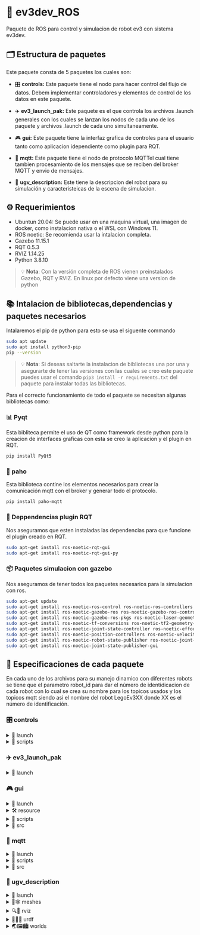 # 🤖 ev3dev_ROS
Paquete de ROS para control y simulacion de robot ev3 con sistema ev3dev.

## 🗂️ Estructura de paquetes
Este paquete consta de 5 paquetes los cuales son:

- 🎛️ **controls:** Este paquete tiene el nodo para hacer control del flujo de datos. Debem implementar controladores y elementos de control de los datos en este paquete.

- ✈️ **ev3_launch_pak:** Este paquete es el que controla los archivos .launch generales con los cuales se lanzan los nodos de cada uno de los paquete y archivos .launch de cada uno simultaneamente.

- 🎮 **gui:** Este paquete tiene la interfaz grafica de controles para el usuario tanto como aplicacion idependiente como plugin para RQT.

- 📨 **mqtt:** Este paquete tiene el nodo de protocolo MQTTel cual tiene tambien procesamiento de los mensajes que se reciben del broker MQTT y envio de mensajes.

- 🚗 **ugv_description:** Este tiene la descripcion del robot para su simulación y caracteristeicas de la escena de simulacion.

## ⚙️ Requerimientos

- Ubuntun 20.04: Se puede usar en una maquina virtual, una imagen de docker, como instalacion nativa o el WSL con Windows 11.
- ROS noetic: Se recomienda usar la intalacion completa.
- Gazebo 11.15.1
- RQT 0.5.3
- RVIZ 1.14.25
- Python 3.8.10

>💡 **Nota**: Con la versión completa de ROS vienen preinstalados Gazebo, RQT y RVIZ. En linux por defecto viene una version de python

## 📚 Intalacion de bibliotecas,dependencias y paquetes necesarios

Intalaremos el pip de python para esto se usa el siguente commando 

```sh
sudo apt update
sudo apt install python3-pip
pip --version
``` 

>💡 **Nota**: Si deseas saltarte la instalacion de bibliotecas una por una y asegurarte de tener las versiones con las cuales se creo este paquete puedes usar el comando ```pip3 install -r requirements.txt``` del paquete para instalar todas las bibliotecas.

Para el correcto funcionamiento de todo el paquete se necesitan algunas bibliotecas como:

### 📊 Pyqt
Esta bibliteca permite el uso de QT como framework desde python para la creacion de interfaces graficas con esta se creo la aplicacion y el plugin en RQT.

```sh
pip install PyQt5
```

### 📡 paho 
Esta biblioteca contine los elementos necesarios para crear la comunicación mqtt con el broker y generar todo el protocolo.

```sh
pip install paho-mqtt
```

### 🔗 Deppendencias plugin RQT
Nos aseguramos que esten instaladas las dependencias para que funcione el plugin creado en RQT.

```sh
sudo apt-get install ros-noetic-rqt-gui
sudo apt-get install ros-noetic-rqt-gui-py
```

### 📦 Paquetes simulacion con gazebo
Nos aseguramos de tener todos los paquetes necesarios para la simulacion con ros.

```sh
sudo apt-get update
sudo apt-get install ros-noetic-ros-control ros-noetic-ros-controllers ros-noetic-gazebo-msgs
sudo apt-get install ros-noetic-gazebo-ros ros-noetic-gazebo-ros-control
sudo apt-get install ros-noetic-gazebo-ros-pkgs ros-noetic-laser-geometry
sudo apt-get install ros-noetic-tf-conversions ros-noetic-tf2-geometry-msgs
sudo apt-get install ros-noetic-joint-state-controller ros-noetic-effort-controllers
sudo apt-get install ros-noetic-position-controllers ros-noetic-velocity-controllers
sudo apt-get install ros-noetic-robot-state-publisher ros-noetic-joint-state-publisher
sudo apt-get install ros-noetic-joint-state-publisher-gui
```

## 📝 Especificaciones de cada paquete

En cada uno de los archivos para su manejo dinamico con diferentes robots se tiene que el parametro robot_id para dar el número de identidicacion de cada robot con lo cual se crea su nombre para los topicos usados y los topicos mqtt siendo asi el nombre del robot LegoEv3XX donde XX es el número de identificación.

### 🎛️ controls

<details>
    <summary>🚀 launch</summary>

#### 🕹️ controls_simulation.launch

En este se lanza el nodo de forward_kinematic el cual le da a la simulación de gazebo los parametros de velocidades del robot y el nodo de controller para recibir los mensajes de velocidades de ruedas del robot de la interfaz y mandarlas al nodo mqtt.

#### 🎮 controls.launch

Este lanza todos los nodo de control.
</details>

<details>
    <summary>📄 scripts</summary>

#### 🎚️ controller.py
En este nodo se puede hacer control de los valores y parametros ingresados a la interfaz y procesasarlos antes de mandarlos al robot

<table border="1" align="center">
  <tr>
    <th>Subscribe</th>
    <th>Publica</th>
  </tr>
  <tr>
    <td>LegoEv3XX/drive_control</td>
    <td>LegoEv3XX/wheels_vel</td>
  </tr>
  <tr>
    <td>LegoEv3XX/drive_control/vel_control</td>
    <td>LegoEv3XX/command</td>
  </tr>
  <tr>
    <td>LegoEv3XX/command_control</td>
    <td></td>
  </tr>
</table>

#### 🎯 forward_kinematic.py

Usando la cinematica directa del robot permite encontrar el valor de sus valocidades lineal y angular apartir de la velocidad de las ruedas. /odom_kinematic se puede ver la pose del robot y velocidades mientras que en /cmd_vel_kinematic solo las velocidades.

<table border="1" align="center">
  <tr>
    <th>Subscribe</th>
    <th>Publica</th>
  </tr>
  <tr>
    <td>LegoEv3XX/wheels_vel</td>
    <td>LegoEv3XX/odom_kinematic</td>
  </tr>
  <tr>
    <td></td>
    <td>LegoEv3XX/cmd_vel_kinematic</td>
  </tr>

</table>

#### 🔄 inverse_kinematic.py

Usando la cinematica inversa del robot permite encontrar el valor de la velocidad de cada rueda apartir de la velocidad lineal y angular que tiene. 

<table border="1" align="center">
  <tr>
    <th>Subscribe</th>
    <th>Publica</th>
  </tr>
  <tr>
    <td>LegoEv3XX/cmd_vel</td>
    <td>LegoEv3XX/wheels_vel_kinematic</td>
  </tr>
  <tr>
    <td>LegoEv3XX/odom</td>
    <td></td>
  </tr>

</table>

</details>


### ✈️ ev3_launch_pak

<details>
    <summary>🚀 launch</summary>
Este paquete solo tiene archivos launch para lanzar de forma simultanea todos los nodos para el funcionamiento del paquete.

#### 🎮🤖🏎️ ev3_teleop_simulate.launch
Lanza todos los nodos incluyendo los de simulacion del robot adicionalmente aca se tiene la asignacion el aparametro robot_id.

#### 🎮🤖 ev3_teleop.launch
Lanza los nodos necesarios para teleoperar el robot y asigna el parametro de robot_id.

</details>

### 🎮 gui

<details>
    <summary>🚀 launch</summary>

#### 🎨🧩🖥️🚀 gui_rqt.launch
Lanza el nodo del plugin de rqt en una ventana solo en donde solo se ve la interfaz grafica creada.

#### 🎨🖥️🚀 gui.launch
Lanza el nodo como una aplicacion de PyQT independiende.

#### 🎨🔌🖥️🚀 rqt_plugin.launch
Lanza el nodo de rqt y carga la perspectiva con el plugin de rqt creado.

</details>

<details>
    <summary>🛠️ resource</summary>

#### 🎨🖥️🌄 gui_diff_control.perspective
Es el archivo donde se tiene la perspectiva del plugin para no tener que cargarlo cuando se inicia rqt.

#### 🔧🎨🖥️🚀 rqt_control_gui_pligin.xml
Es el archivo que carga el plugin a rqt para poder usarlo en el junto a detalles como el nombre de presentacion de este en la interfaz y el icono de este.

</details>

<details>
    <summary>📄 scripts</summary>

#### 📱app.py
Crea la ventna principal para el funcionamiento de la interfaz como aplicacion e importa todos los elementos de la GUI.

#### 🖥️🔌📱 rqt_app.py
Carga el plugin para funcionar en la ventana de rqt


</details>

<details>
    <summary>💾 src</summary>

En esta carpeta se tiene todos los elementos de la gui para su fucnionamiento.

- 🎮🔧 **controls:** Estan los archivos para el control de elementos como botones y teclas. Además de el conversor de unidades para pasar de rpm a rad/s. En estos estan los topicos para el control del robot tanto en ```keys.py``` y ```buttons.py```.


<table border="1" align="center">
  <tr>
    <th>Subscribe</th>
    <th>Publica</th>
  </tr>
  <tr>
    <td>LegoEv3XX/gyro_sensor</td>
    <td>LegoEv3XX/drive_control</td>
  </tr>
  <tr>
    <td></td>
    <td>LegoEv3XX/vel_control</td>
  </tr>
  <tr>
    <td></td>
    <td>    LegoEv3XX/command_control</td>
  </tr>
</table>

- 🪄🖌️🎨 **styles:** Esta el archivo que genera los estilos para los elementos de la intefaz como: frame, botones, entradas de texto, etiquetas de texto y layouts.

- 🎆🖼️🏙️ **views:** Estan los archivos que controlan los elementos que se veran como los frames y menus junto a la estructura de estos.

- 🖼️🖥️🔧 **gui.py:** Tiene las clases de creacion de ventana de visualizacion para la aplicacion independiente y widget para el plugin usado en rqt.

- 🔧🧩🛠️ **rqt_plugin.py** Tiene la clase para la definición grafica de los elementos graficos y logicos del plugin.

</details>

### 📨 mqtt

<details>
    <summary>🚀 launch</summary>
Tiene el archivo lanzador para el nodo de mqtt.
</details>

<details>
    <summary>📄 scripts</summary>
Tiene el archivo para crear la conexión con el broker mqtt, la asignacion del delegado de mensajes entrantes que se usa junto a la tranforamacion de los mensajes recibidos por la interfaz a formato jason para su publicacion en el broker. Transformacion de unidades usadas en ros (rad/s) a las usadas por el robot (rpm) en los mensajes mandados.

<table border="1" align="center">
  <tr>
    <th>Subscribe</th>
    <th>Publica</th>
  </tr>
  <tr>
    <td>LegoEv3XX/wheels_vel</td>
    <td>LegoEv3XX/mqtt_message</td>
  </tr>
  <tr>
    <td>LegoEv3XX/command</td>
    <td>LegoEv3XX/gyro_sensor</td>
  </tr>
</table>

</details>


<details>
    <summary>💾 src</summary>

#### 🗣️👂🏼delegate.py
Tiene la clase que se le delegan los mensajes entrantes las funciones de esta clase son los comandos recibidos de los mensajes mqtt y la lista de parametros que son los parametros de cada función.

#### 🌐📡✉️  mqtt_remote_method_calls.py
Tiene los elementos del protocolo mqtt, la creacion de los topicos de suscripcion y publicación en el broker mqtt, comportamientos de conexión, publicacion y suscipción.

</details>

### 🚗 ugv_description
<!--details>
    <summary>🛠️⚙️🧰 config</summary>
</details-->

<details>
    <summary>🚀 launch</summary>
En el archivo de lanzamiento se especifica el lanzamiento de gazebo, del modelo del robot a usar junto a su posición con respecto al marco global, la definicion del mundo usado, lanzamiento de nodo de estado del robot y de riviz con la configuración previamente guardada de este.
</details>

<details>
    <summary>🧵🕸️ meshes</summary>
En esta carpeta se tienen los archivos de las mallas usadas para los modelos visuales del chasis del robot y las ruedas. En la carpeta collada y wavefront estan los archivos en su formato correspondiente (.dae y .obj)

</details>

<details>
    <summary>🔍🧰 rviz</summary>
Se tiene el archivo con la configuración de rviz para no tener que configurarlo manualmente con TF y robot model y el frame de odom.
</details>

<!--details>
    <summary>📄 scripts</summary>
</details-->

<details>
    <summary>🤖🩻🦴 urdf</summary>

#### 🏗️⚖️ simple_diff_robot_gazebo.xacro
En este archivo se define el nombre del robot para gazebo, se dan las propiedades fisicas para los eslabones del robot y se improta el plugin de gazebo para robots diferenciales definiendo fuente de odometria, topicos de odometria y comandos, tranformaciones de las ruedas, ruedas, diametros de ruedas, trocha del robot, torque y aceleración de las ruedas.

#### 🤖🩻⚙️ simple_diff_robot_urdf.xacro
En este archivo se define la configuración del robot, definición visual, de colición e inercia de cada parte del robot, relación entre eslabones y tipos de uniones.
</details>

<details>
    <summary>🌏🖼️🏙️ worlds</summary>
Se tiene el archivo de configuración del mundo del robot como condiciones de iluminación de la escena, modelo del mundo, motor de fisica y propiedades de este. 
</details>